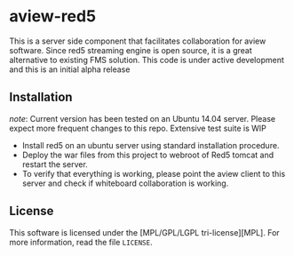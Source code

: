# aview-red5

This is a server side component that facilitates collaboration for aview software. Since red5 streaming engine is open source, it is a great alternative to existing FMS solution. 
This code is under active development and this is an initial alpha release

Installation
--------------------
*note*: Current version has been tested on an Ubuntu 14.04 server. Please expect more frequent changes to this repo. Extensive test suite is WIP
* Install red5 on an ubuntu server using standard installation procedure.
* Deploy the war files from this project to webroot of Red5 tomcat and restart the server. 
* To verify that everything is working, please point the aview client to this server and check if whiteboard collaboration is working.


License
------------
This software is licensed under the [MPL/GPL/LGPL tri-license][MPL]. For more
information, read the file ``LICENSE``.
